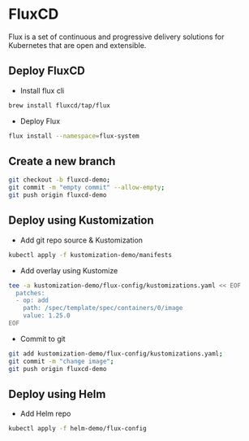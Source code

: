 # FluxCD

Flux is a set of continuous and progressive delivery solutions for Kubernetes that are open and extensible.

## Deploy FluxCD

- Install flux cli

``` bash
brew install fluxcd/tap/flux
```

- Deploy Flux

``` bash
flux install --namespace=flux-system
```

## Create a new branch

``` bash
git checkout -b fluxcd-demo;
git commit -m "empty commit" --allow-empty;
git push origin fluxcd-demo
```

## Deploy using Kustomization

- Add git repo source & Kustomization

``` bash
kubectl apply -f kustomization-demo/manifests
```

- Add overlay using Kustomize

``` bash
tee -a kustomization-demo/flux-config/kustomizations.yaml << EOF
  patches:
  - op: add
    path: /spec/template/spec/containers/0/image
    value: 1.25.0
EOF
```

- Commit to git

``` bash
git add kustomization-demo/flux-config/kustomizations.yaml;
git commit -m "change image";
git push origin fluxcd-demo
```

## Deploy using Helm

- Add Helm repo

``` bash
kubectl apply -f helm-demo/flux-config
```
